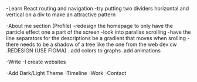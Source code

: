 -Learn React routing and navigation
-try putting two dividers horizontal and vertical on a div to make an attractive pattern

-About me section (Profile)
-redesign the homepage to only have the particle effect one a part of the screen
-look into parallax scrolling
-have the line separators for the descriptions be a gradient that moves when srolling
-there needs to be a shadow of a tree like the one from the web dev cw
.REDESIGN (USE FIGMA)
..add colors to graphs
.add animations

-Write
-I create websites

-Add Dark/Light Theme
-Timeline
-Work
-Contact
